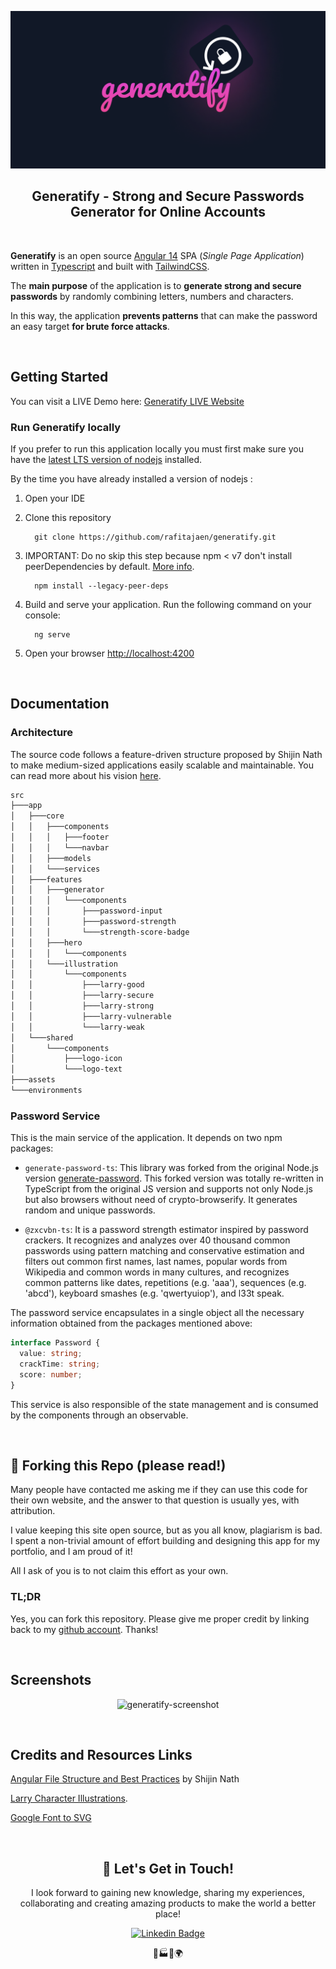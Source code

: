 ![](./src/assets/generatify-github-banner.png)

<h2 align="center"> Generatify - Strong and Secure Passwords Generator for Online Accounts</h2>

<br/>

**Generatify** is an open source [Angular 14](https://angular.io/) SPA (_Single Page Application_) written in [Typescript](https://www.typescriptlang.org/) and built with [TailwindCSS](https://tailwindcss.com/).

The **main purpose** of the application is to **generate strong and secure passwords** by randomly combining letters, numbers and characters.

In this way, the application **prevents patterns** that can make the password an easy target **for brute force attacks**.

<br/>

## Getting Started

You can visit a LIVE Demo here: [Generatify LIVE Website]()

### Run Generatify locally

If you prefer to run this application locally you must first make sure you have the [latest LTS version of nodejs](https://nodejs.org/en/) installed.

By the time you have already installed a version of nodejs :

1.  Open your IDE
2.  Clone this repository

    ```
      git clone https://github.com/rafitajaen/generatify.git
    ```

3.  IMPORTANT: Do no skip this step because npm < v7 don't install peerDependencies by default. [More info](https://stackoverflow.com/questions/66239691/what-does-npm-install-legacy-peer-deps-do-exactly-when-is-it-recommended-wh).

    ```
      npm install --legacy-peer-deps
    ```

4.  Build and serve your application. Run the following command on your console:
    ```
      ng serve
    ```
5.  Open your browser [http://localhost:4200]()

<br/>

## Documentation

### Architecture

The source code follows a feature-driven structure proposed by Shijin Nath to make medium-sized applications easily scalable and maintainable. You can read more about his vision [here](https://medium.com/@shijin_nath/angular-right-file-structure-and-best-practices-that-help-to-scale-2020-52ce8d967df5).

```bash
src
├───app
│   ├───core
│   │   ├───components
│   │   │   ├───footer
│   │   │   └───navbar
│   │   ├───models
│   │   └───services
│   ├───features
│   │   ├───generator
│   │   │   └───components
│   │   │       ├───password-input
│   │   │       ├───password-strength
│   │   │       └───strength-score-badge
│   │   ├───hero
│   │   │   └───components
│   │   └───illustration
│   │       └───components
│   │           ├───larry-good
│   │           ├───larry-secure
│   │           ├───larry-strong
│   │           ├───larry-vulnerable
│   │           └───larry-weak
│   └───shared
│       └───components
│           ├───logo-icon
│           └───logo-text
├───assets
└───environments
```

### Password Service

This is the main service of the application. It depends on two npm packages:

- `generate-password-ts`: This library was forked from the original Node.js version [generate-password](https://github.com/brendanashworth/generate-password). This forked version was totally re-written in TypeScript from the original JS version and supports not only Node.js but also browsers without need of crypto-browserify. It generates random and unique passwords.

- `@zxcvbn-ts`: It is a password strength estimator inspired by password crackers. It recognizes and analyzes over 40 thousand common passwords using pattern matching and conservative estimation and filters out common first names, last names, popular words from Wikipedia and common words in many cultures, and recognizes common patterns like dates, repetitions (e.g. 'aaa'), sequences (e.g. 'abcd'), keyboard smashes (e.g. 'qwertyuiop'), and l33t speak.

The password service encapsulates in a single object all the necessary information obtained from the packages mentioned above:

```ts
interface Password {
  value: string;
  crackTime: string;
  score: number;
}
```

This service is also responsible of the state management and is consumed by the components through an observable.

<br/>

## 🚨 Forking this Repo (please read!)

Many people have contacted me asking me if they can use this code for their own website, and the answer to that question is usually yes, with attribution.

I value keeping this site open source, but as you all know, plagiarism is bad. I spent a non-trivial amount of effort building and designing this app for my portfolio, and I am proud of it!

All I ask of you is to not claim this effort as your own.

### TL;DR

Yes, you can fork this repository. Please give me proper credit by linking back to my [github account](https://github.com/rafitajaen). Thanks!

<br/>

## Screenshots

<div align="center">

![generatify-screenshot](./src/assets/generatify-screenshot.gif)

</div>

<br/>

## Credits and Resources Links

[Angular File Structure and Best Practices](https://medium.com/@shijin_nath/angular-right-file-structure-and-best-practices-that-help-to-scale-2020-52ce8d967df5) by Shijin Nath

[Larry Character Illustrations](https://drawkit.com/product/larry-character-illustrations).

[Google Font to SVG](https://danmarshall.github.io/google-font-to-svg-path/)

<br/>

<h2 align="center">
🧐 Let's Get in Touch!
</h2>

<p align="center"> 
I look forward to gaining new knowledge, sharing my experiences, collaborating and creating amazing products to make the world a better place!
</p>

<div align="center">

[![Linkedin Badge](https://img.shields.io/badge/-rafitajaen-blue?style=flat-square&logo=Linkedin&logoColor=white&link=https://www.linkedin.com/in/rafitajaen/)](https://www.linkedin.com/in/rafitajaen/)

</div>

<p align="center"> 
🧠🏭🤝🌍
</p>
